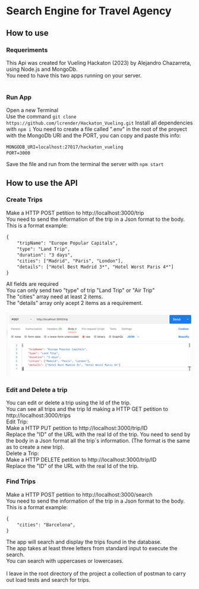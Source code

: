 # Search Engine for Travel Agency
## How to use
### Requeriments
This Api was created for Vueling Hackaton (2023) by Alejandro Chazarreta, using Node.js and MongoDb.<br>
You need to have this two apps running on your server.<br><br>
### Run App
Open a new Terminal<br>
Use the command `git clone https://github.com/lcrender/Hackaton_Vueling.git`
Install all dependencies with `npm i`
You need to create a file called ".env" in the root of the proyect with the MongoDb URI and the PORT, you can copy and paste this info: <br>
```
MONGODB_URI=localhost:27017/hackaton_vueling
PORT=3000
```

Save the file and run from the terminal the server with `npm start`

## How to use the API
### Create Trips
Make a HTTP POST petition to http://localhost:3000/trip <br>
You need to send the information of the trip in a Json format to the body.
This is a format example:
```
{
    "tripName": "Europe Popular Capitals",
    "type": "Land Trip",
    "duration": "3 days",
    "cities": ["Madrid", "Paris", "London"],
    "details": ["Hotel Best Madrid 3*", "Hotel Worst Paris 4*"]
}
```
All fields are required<br>
You can only send two "type" of trip "Land Trip" or "Air Trip"<br>
The "cities" array need at least 2 items.<br>
The  "details" array only acept 2 items as a requirement.<br><br>
![Postman Example](https://github.com/lcrender/Hackaton_Vueling/blob/chaza/img/postman.png)
<br>
### Edit and Delete a trip
You can edit or delete a trip using the Id of the trip.<br>
You can see all trips and the trip Id making a HTTP GET petition to http://localhost:3000/trips <br>
Edit Trip:<br>
Make a HTTP PUT petition to http://localhost:3000/trip/ID <br>
Replace the "ID" of the URL with the real Id of the trip.
You need to send by the body in a Json format all the trip´s information. (The format is the same as to create a new trip).<br>
Delete a Trip:<br>
Make a HTTP DELETE petition to http://localhost:3000/trip/ID <br>
Replace the "ID" of the URL with the real Id of the trip.

### Find Trips
Make a HTTP POST petition to http://localhost:3000/search <br>
You need to send the information of the trip in a Json format to the body.
This is a format example:
```
{
    "cities": "Barcelona",
}
```
The app will search and display the trips found in the database.<br>
The app takes at least three letters from standard input to execute the search.<br>
You can search with uppercases or lowercases.<br><br>
I leave in the root directory of the project a collection of postman to carry out load tests and search for trips.<br>
